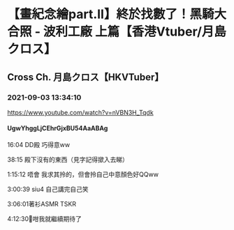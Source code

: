# 【畫紀念繪part.II】終於找數了！黑騎大合照 - 波利工廠 上篇【香港Vtuber/月島クロス】

## Cross Ch. 月島クロス【HKVTuber】

### 2021-09-03 13:34:10

https://www.youtube.com/watch?v=nVBN3H_Tqdk

#### UgwYhggLjCEhrGjxBU54AaABAg

16:04 DD殿 巧得意ww

38:15 殿下沒有的東西（見字記得撳入去睇）

1:15:12 唔會 我求其拎的，但會拎自己中意顏色好QQww

3:00:39 siu4 自己講完自己笑

3:06:01著衫ASMR TSKR

4:12:30🥺咁我就繼續期待了

